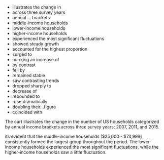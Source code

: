 - illustrates the change in
- across three survey years 
- annual ... brackets  
- middle-income households  
- lower-income households  
- higher-income households  
- experienced the most significant fluctuations  
- showed steady growth  
- accounted for the highest proportion  
- surged to  
- marking an increase of  
- by contrast  
- fell by  
- remained stable  
- saw contrasting trends  
- dropped sharply to  
- decrease of  
- rebounded to  
- rose dramatically  
- doubling their...figure  
- coincided with  

The cart illustrates the change in  the number of US households categorized by annual income brackets across three survey years: 2007, 2011, and 2015.

its evident that the middle-income households ($25,000 - $74,999) consistently formed the largest group throughout the period. The lower-income households experienced the most significant fluctuations, while the higher-income households saw a little fluctuation.

